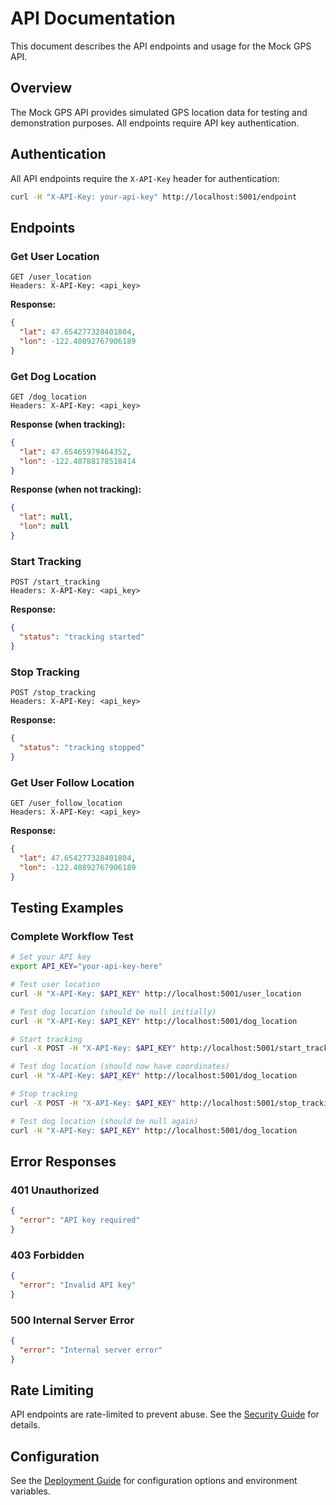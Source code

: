 # API Documentation

This document describes the API endpoints and usage for the Mock GPS API.

## Overview

The Mock GPS API provides simulated GPS location data for testing and demonstration purposes. All endpoints require API key authentication.

## Authentication

All API endpoints require the `X-API-Key` header for authentication:

```bash
curl -H "X-API-Key: your-api-key" http://localhost:5001/endpoint
```

## Endpoints

### Get User Location
```http
GET /user_location
Headers: X-API-Key: <api_key>
```

**Response:**
```json
{
  "lat": 47.654277328401804,
  "lon": -122.40892767906189
}
```

### Get Dog Location
```http
GET /dog_location
Headers: X-API-Key: <api_key>
```

**Response (when tracking):**
```json
{
  "lat": 47.65465979464352,
  "lon": -122.40788178518414
}
```

**Response (when not tracking):**
```json
{
  "lat": null,
  "lon": null
}
```

### Start Tracking
```http
POST /start_tracking
Headers: X-API-Key: <api_key>
```

**Response:**
```json
{
  "status": "tracking started"
}
```

### Stop Tracking
```http
POST /stop_tracking
Headers: X-API-Key: <api_key>
```

**Response:**
```json
{
  "status": "tracking stopped"
}
```

### Get User Follow Location
```http
GET /user_follow_location
Headers: X-API-Key: <api_key>
```

**Response:**
```json
{
  "lat": 47.654277328401804,
  "lon": -122.40892767906189
}
```

## Testing Examples

### Complete Workflow Test
```bash
# Set your API key
export API_KEY="your-api-key-here"

# Test user location
curl -H "X-API-Key: $API_KEY" http://localhost:5001/user_location

# Test dog location (should be null initially)
curl -H "X-API-Key: $API_KEY" http://localhost:5001/dog_location

# Start tracking
curl -X POST -H "X-API-Key: $API_KEY" http://localhost:5001/start_tracking

# Test dog location (should now have coordinates)
curl -H "X-API-Key: $API_KEY" http://localhost:5001/dog_location

# Stop tracking
curl -X POST -H "X-API-Key: $API_KEY" http://localhost:5001/stop_tracking

# Test dog location (should be null again)
curl -H "X-API-Key: $API_KEY" http://localhost:5001/dog_location
```

## Error Responses

### 401 Unauthorized
```json
{
  "error": "API key required"
}
```

### 403 Forbidden
```json
{
  "error": "Invalid API key"
}
```

### 500 Internal Server Error
```json
{
  "error": "Internal server error"
}
```

## Rate Limiting

API endpoints are rate-limited to prevent abuse. See the [Security Guide](../internal/SECURITY.md) for details.

## Configuration

See the [Deployment Guide](../internal/DEPLOYMENT.md) for configuration options and environment variables.
